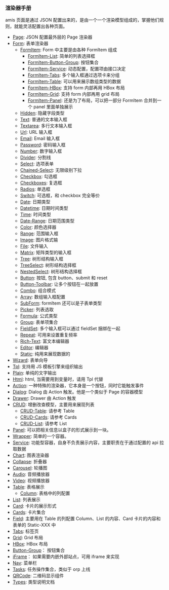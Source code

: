 ### 渲染器手册

amis 页面是通过 JSON 配置出来的，是由一个一个渲染模型组成的，掌握他们规则，就能灵活配置出各种页面。

-   [Page](./renderers/Page.md): JSON 配置最外层的 Page 渲染器
-   [Form](./renderers/Form.md): 表单渲染器
    -   [FormItem](./renderers/FormItem.md): Form 中主要是由各种 FormItem 组成
        -   [FormItem-List](./renderers/FormItem-List.md): 简单的列表选择框
        -   [FormItem-Button-Group](./renderers/FormItem-Button-Group.md): 按钮集合
        -   [FormItem-Service](./renderers/FormItem-Service.md): 动态配置，配置项由接口决定
        -   [FormItem-Tabs](./renderers/FormItem-Tabs.md): 多个输入框通过选项卡来分组
        -   [FormItem-Table](./renderers/FormItem-Table.md): 可以用来展示数组类型的数据
        -   [FormItem-HBox](./renderers/FormItem-HBox.md): 支持 form 内部再用 HBox 布局
        -   [FormItem-Grid](./renderers/FormItem-Grid.md): 支持 form 内部再用 grid 布局
        -   [FormItem-Panel](./renderers/FormItem-Panel.md): 还是为了布局，可以把一部分 FormItem 合并到一个 panel 里面单独展示
    -   [Hidden](./renderers/Hidden.md): 隐藏字段类型
    -   [Text](./renderers/Text.md): 普通的文本输入框
    -   [Textarea](./renderers/Textarea.md): 多行文本输入框
    -   [Url](./renderers/Url.md): URL 输入框
    -   [Email](./renderers/Email.md): Email 输入框
    -   [Password](./renderers/Password.md): 密码输入框
    -   [Number](./renderers/Number.md): 数字输入框
    -   [Divider](./renderers/Divider.md): 分割线
    -   [Select](./renderers/Select.md): 选项表单
    -   [Chained-Select](./renderers/Chained-Select.md): 无限级别下拉
    -   [Checkbox](./renderers/Checkbox.md): 勾选框
    -   [Checkboxes](./renderers/Checkboxes.md): 复选框
    -   [Radios](./renderers/Radios.md): 单选框
    -   [Switch](./renderers/Switch.md): 可选框，和 checkbox 完全等价
    -   [Date](./renderers/Date.md): 日期类型
    -   [Datetime](./renderers/Datetime.md): 日期时间类型
    -   [Time](./renderers/Time.md): 时间类型
    -   [Date-Range](./renderers/Date-Range.md): 日期范围类型
    -   [Color](./renderers/Color.md): 颜色选择器
    -   [Range](./renderers/Range.md): 范围输入框
    -   [Image](./renderers/Image.md): 图片格式输
    -   [File](./renderers/File.md): 文件输入
    -   [Matrix](./renderers/Matrix.md): 矩阵类型的输入框
    -   [Tree](./renderers/Tree.md): 树形结构输入框
    -   [TreeSelect](./renderers/TreeSelect.md): 树形结构选择框
    -   [NestedSelect](./renderers/NestedSelect.md): 树形结构选择框
    -   [Button](./renderers/Button.md): 按钮, 包含 button、submit 和 reset
    -   [Button-Toolbar](./renderers/Button-Toolbar.md): 让多个按钮在一起放置
    -   [Combo](./renderers/Combo.md): 组合模式
    -   [Array](./renderers/Array.md): 数组输入框配置
    -   [SubForm](./renderers/SubForm.md): formItem 还可以是子表单类型
    -   [Picker](./renderers/Picker.md): 列表选取
    -   [Formula](./renderers/Formula.md): 公式类型
    -   [Group](./renderers/Group.md): 表单项集合
    -   [FieldSet](./renderers/FieldSet.md): 多个输入框可以通过 fieldSet 捆绑在一起
    -   [Repeat](./renderers/Repeat.md): 可用来设置重复频率
    -   [Rich-Text](./renderers/Rich-Text.md): 富文本编辑器
    -   [Editor](./renderers/Editor.md): 编辑器
    -   [Static](./renderers/Static.md): 纯用来展现数据的
-   [Wizard](./renderers/Wizard.md): 表单向导
-   [Tpl](./renderers/Tpl.md): 支持用 JS 模板引擎来组织输出
-   [Plain](./renderers/Plain.md): 单纯的文字输出
-   [Html](./renderers/Html.md): html, 当需要用到变量时，请用 Tpl 代替
-   [Action](./renderers/Action.md): 一种特殊的渲染器，它本身是一个按钮，同时它能触发事件
-   [Dialog](./renderers/Dialog.md): Dialog 由 Action 触发。他是一个类似于 Page 的容器模型
-   [Drawer](./renderers/Drawer.md): Drawer 由 Action 触发
-   [CRUD](./renderers/CRUD.md): 增删改查模型，主要用来展现列表
    -   [CRUD-Table](./renderers/CRUD-Table.md): 请参考 Table
    -   [CRUD-Cards](./renderers/CRUD-Cards.md): 请参考 Cards
    -   [CRUD-List](./renderers/CRUD-List.md): 请参考 List
-   [Panel](./renderers/Panel.md): 可以把相关信息以盒子的形式展示到一块。
-   [Wrapper](./renderers/Wrapper.md): 简单的一个容器。
-   [Service](./renderers/Service.md): 功能型容器，自身不负责展示内容，主要职责在于通过配置的 api 拉取数据
-   [Chart](./renderers/Chart.md): 图表渲染器
-   [Collapse](./renderers/Collapse.md): 折叠器
-   [Carousel](./renderers/Carousel.md): 轮播图
-   [Audio](./renderers/Audio.md): 音频播放器
-   [Video](./renderers/Video.md): 视频播放器
-   [Table](./renderers/Table.md): 表格展示
    -   [Column](./renderers/Column.md): 表格中的列配置
-   [List](./renderers/List.md): 列表展示
-   [Card](./renderers/Card.md): 卡片的展示形式
-   [Cards](./renderers/Cards.md): 卡片集合
-   [Field](./renderers/Field.md): 主要用在 Table 的列配置 Column、List 的内容、Card 卡片的内容和表单的 Static-XXX 中
-   [Tabs](./renderers/Tabs.md): 标签页
-   [Grid](./renderers/Grid.md): Grid 布局
-   [HBox](./renderers/HBox.md): HBox 布局
-   [Button-Group](./renderers/Button-Group.md)： 按钮集合
-   [iFrame](./renderers/iFrame.md)： 如果需要内嵌外部站点，可用 iframe 来实现
-   [Nav](./renderers/Nav.md): 菜单栏
-   [Tasks](./renderers/Tasks.md): 任务操作集合，类似于 orp 上线
-   [QRCode](./renderers/QRCode.md): 二维码显示组件
-   [Types](./renderers/Types.md): 类型说明文档
